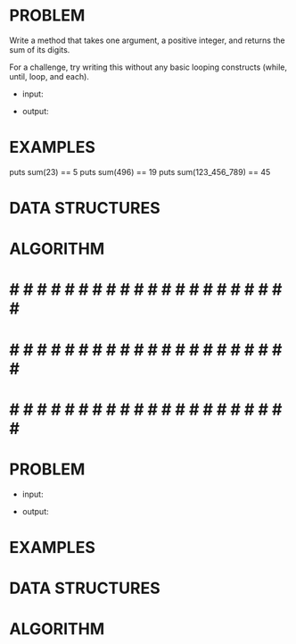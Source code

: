 # PROBLEM
Write a method that takes one argument, a positive integer, and returns the sum of its digits.

For a challenge, try writing this without any basic looping constructs (while, until, loop, and each).

- input: 

- output:

# EXAMPLES
puts sum(23) == 5
puts sum(496) == 19
puts sum(123_456_789) == 45

# DATA STRUCTURES


# ALGORITHM

# # # # # # # # # # # # # # # # # # # # # # #
# # # # # # # # # # # # # # # # # # # # # # # 
# # # # # # # # # # # # # # # # # # # # # # #

# PROBLEM


- input: 

- output:

# EXAMPLES


# DATA STRUCTURES


# ALGORITHM
